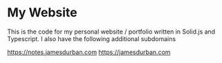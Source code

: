 # My Website

This is the code for my personal website / portfolio written in Solid.js and Typescript. I also have the following additional subdomains

https://notes.jamesdurban.com
https://jamesdurban.com
